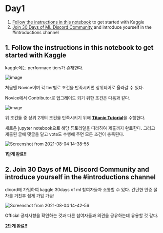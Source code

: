 # Day1

1. [Follow the instructions in this notebook](https://notifications.google.com/g/p/AD-FnEx2vMmVGRuXob1uZMtzbKceYMHWD8XWlFulvRk_c5PPUuJ-JYuemLmhQyPOOPDU1yl1U4-KqXNdHQYd_P7V-tt77nI-XcUPu0pMvG13g5F-MPp6o0c96LRgr55mJPVvRzRBVyB6hh2-J1BNqWOH3ngpfUI0xUV0mTYhMIm-gw-1PBm3JJPdPRHyH90x70tb4lgS9t0Tuly4p1ljYEPmJi6wGFb91m9k3AXba2FN2rH4upgdvj4) to get started with Kaggle
2. [Join 30 Days of ML Discord Community](https://notifications.google.com/g/p/AD-FnEyipnv6vbO2gc8ocpWjmidiItDbmJXLf0z0nNqw6uRU-u3fEWnG-cKDIJFqlQM6Ne5hwY5DDS6PBtQ165W7-B0) and introduce yourself in the #introductions channel



## 1. Follow the instructions in this notebook to get started with Kaggle

kaggle에는 performace tiers가 존재한다. 

![image](https://user-images.githubusercontent.com/77032455/128124831-e7f29e7b-4ed1-4119-b6c0-26879d882270.png)

처음엔 Novice이며 각 tier별로 조건을 만족시키면 상위티어로 올라갈 수 있다. 

Novice에서 Contributor로 업그레이드 되기 위한 조건은 다음과 같다. 

![image](https://user-images.githubusercontent.com/77032455/128124930-5325e8c2-99b9-437e-afdd-dd74f07e6210.png)

위 조건들 중 상위 2개의 조건을 만족시키기 위해 [**Titanic Tutorial**](https://www.kaggle.com/alexisbcook/titanic-tutorial)을 수행한다. 

새로운 jupyter notebook으로 해당 튜토리얼을 따라하여 제출까지 완료한다. 
그리고 제출된 글에 댓글을 달고 vote도 수행해 주면 모든 조건이 충족된다. 

![Screenshot from 2021-08-04 14-38-55](https://user-images.githubusercontent.com/77032455/128127829-c5bea479-dac0-4bd3-81ce-c86adf8373b6.png)

**1단계 완료!!**



## 2. Join 30 Days of ML Discord Community and introduce yourself in the #introductions channel

dicord에 가입하여 kaggle 30days of ml 참여자들과 소통할 수 있다. 
간단한 인증 절차를 거친후 쉽게 가입 가능!

![Screenshot from 2021-08-04 14-42-56](https://user-images.githubusercontent.com/77032455/128128186-f9586146-a7cd-41da-a7f6-76cfc44dfba4.png)

Official 공지사항을 확인하는 것과 다른 참여자들과 의견을 공유하는데 유용할 것 같다. 

**2단계 완료!!**

